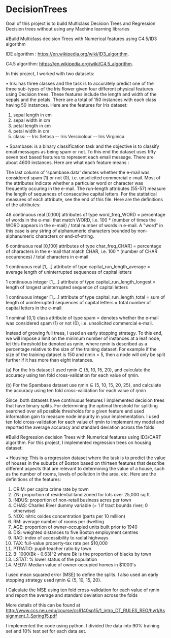 # DecisionTrees
Goal of this project is to build Multiclass Decision Trees and Regression Decision trees without using any Machine learning libraries


#Build Multiclass decision Trees with Numerical features using C4.5/ID3 algorithm

IDE algorithm : https://en.wikipedia.org/wiki/ID3_algorithm.

C4.5 algorithm: https://en.wikipedia.org/wiki/C4.5_algorithm.
 
In this project, I worked with two datasets:


• Iris: has three classes and the task is to accurately predict one of the three sub-types of the
Iris flower given four different physical features using Decision trees. These features include the length and width
of the sepals and the petals. There are a total of 150 instances with each class having 50
instances. Here are the features for Iris dataset:


1. sepal length in cm 
2. sepal width in cm 
3. petal length in cm 
4. petal width in cm 
5. class: 
-- Iris Setosa 
-- Iris Versicolour 
-- Iris Virginica

• Spambase: is a binary classification task and the objective is to classify email messages as
being spam or not. To this end the dataset uses fifty seven text based features to represent
each email message. There are about 4600 instances. Here are what each feature means :

The last column of 'spambase.data' denotes whether the e-mail was considered spam (1) or not (0), i.e. unsolicited commercial e-mail. Most of the attributes indicate whether a particular word or character was frequently occuring in the e-mail. The run-length attributes (55-57) measure the length of sequences of consecutive capital letters. For the statistical measures of each attribute, see the end of this file. Here are the definitions of the attributes: 

48 continuous real [0,100] attributes of type word_freq_WORD 
= percentage of words in the e-mail that match WORD, i.e. 100 * (number of times the WORD appears in the e-mail) / total number of words in e-mail. A "word" in this case is any string of alphanumeric characters bounded by non-alphanumeric characters or end-of-string. 

6 continuous real [0,100] attributes of type char_freq_CHAR] 
= percentage of characters in the e-mail that match CHAR, i.e. 100 * (number of CHAR occurences) / total characters in e-mail 

1 continuous real [1,...] attribute of type capital_run_length_average 
= average length of uninterrupted sequences of capital letters 

1 continuous integer [1,...] attribute of type capital_run_length_longest 
= length of longest uninterrupted sequence of capital letters 

1 continuous integer [1,...] attribute of type capital_run_length_total 
= sum of length of uninterrupted sequences of capital letters 
= total number of capital letters in the e-mail 

1 nominal {0,1} class attribute of type spam 
= denotes whether the e-mail was considered spam (1) or not (0), i.e. unsolicited commercial e-mail. 



Instead of growing full trees, I used an early stopping strategy. To this end, we will impose
a limit on the minimum number of instances at a leaf node, let this threshold be denoted as ηmin,
where ηmin is described as a percentage relative to the size of the training dataset. For example if
the size of the training dataset is 150 and ηmin = 5, then a node will only be split further if it has
more than eight instances.


(a) For the Iris dataset I used ηmin ∈ {5, 10, 15, 20}, and calculate the accuracy using ten fold
cross-validation for each value of ηmin.


(b) For the Spambase dataset use ηmin ∈ {5, 10, 15, 20, 25}, and calculate the accuracy using ten
fold cross-validation for each value of ηmin

Since, both datasets have continuous features I implemented decision trees that have binary
splits. For determining the optimal threshold for splitting searched over all possible
thresholds for a given feature and used information gain to measure node impurity in your implementation.
I used ten fold cross-validation for each value of ηmin to implement my model and reported the average accuracy and standard
deviation across the folds.


#Build Regression decision Trees with Numerical features using ID3/CART algorithm.
For this project, I implemented regression trees on housing dataset:

• Housing: This is a regression dataset where the task is to predict the value of houses in the
suburbs of Boston based on thirteen features that describe different aspects that are relevant
to determining the value of a house, such as the number of rooms, levels of pollution in the
area, etc. Here are the definitions of the features:

1. CRIM: per capita crime rate by town 
2. ZN: proportion of residential land zoned for lots over 25,000 sq.ft. 
3. INDUS: proportion of non-retail business acres per town 
4. CHAS: Charles River dummy variable (= 1 if tract bounds river; 0 otherwise) 
5. NOX: nitric oxides concentration (parts per 10 million) 
6. RM: average number of rooms per dwelling 
7. AGE: proportion of owner-occupied units built prior to 1940 
8. DIS: weighted distances to five Boston employment centres 
9. RAD: index of accessibility to radial highways 
10. TAX: full-value property-tax rate per $10,000 
11. PTRATIO: pupil-teacher ratio by town 
12. B: 1000(Bk - 0.63)^2 where Bk is the proportion of blacks by town 
13. LSTAT: % lower status of the population 
14. MEDV: Median value of owner-occupied homes in $1000's




I used mean squared error (MSE) to define the splits. I also used an early stopping strategy
used ηmin ∈ {5, 10, 15, 20}. 

I Calculate the MSE using ten fold cross-validation for each value of ηmin and report the average and standard
deviation across the folds

More details of this can be found at http://www.ccs.neu.edu/course/cs6140sp15/1_intro_DT_RULES_REG/hw1/Assignment_1_Spring15.pdf

I implemented the code using python. I divided the data into 90% training set and 10% test set for each data set. 
